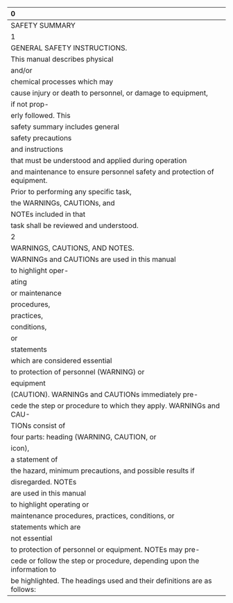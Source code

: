 | 0                                                                       |
|:------------------------------------------------------------------------|
| SAFETY SUMMARY                                                          |
| 1                                                                       |
| GENERAL SAFETY INSTRUCTIONS.                                            |
| This manual describes physical                                          |
| and/or                                                                  |
| chemical processes which may                                            |
| cause injury or death to personnel, or damage to equipment,             |
| if not prop-                                                            |
| erly followed. This                                                     |
| safety summary includes general                                         |
| safety precautions                                                      |
| and instructions                                                        |
| that must be understood and applied during operation                    |
| and maintenance to ensure personnel safety and protection of equipment. |
| Prior to performing any specific task,                                  |
| the WARNINGs, CAUTIONs, and                                             |
| NOTEs included in that                                                  |
| task shall be reviewed and understood.                                  |
| 2                                                                       |
| WARNINGS, CAUTIONS, AND NOTES.                                          |
| WARNINGs and CAUTIONs are used in this manual                           |
| to highlight oper-                                                      |
| ating                                                                   |
| or maintenance                                                          |
| procedures,                                                             |
| practices,                                                              |
| conditions,                                                             |
| or                                                                      |
| statements                                                              |
| which are considered essential                                          |
| to protection of personnel (WARNING) or                                 |
| equipment                                                               |
| (CAUTION). WARNINGs and CAUTIONs immediately pre-                       |
| cede the step or procedure to which they apply. WARNINGs and CAU-       |
| TIONs consist of                                                        |
| four parts: heading (WARNING, CAUTION, or                               |
| icon),                                                                  |
| a statement of                                                          |
| the hazard, minimum precautions, and possible results if                |
| disregarded. NOTEs                                                      |
| are used in this manual                                                 |
| to highlight operating or                                               |
| maintenance procedures, practices, conditions, or                       |
| statements which are                                                    |
| not essential                                                           |
| to protection of personnel or equipment. NOTEs may pre-                 |
| cede or follow the step or procedure, depending upon the information to |
| be highlighted. The headings used and their definitions are as follows: |